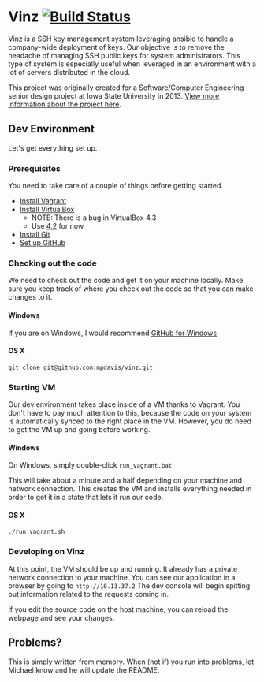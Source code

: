 # Vinz [![Build Status](https://travis-ci.org/mpdavis/vinz.png?branch=master)](https://travis-ci.org/mpdavis/vinz)

Vinz is a SSH key management system leveraging ansible to handle a company-wide deployment of keys. Our objective is to remove the headache of managing SSH public keys for system administrators. This type of system is especially useful when leveraged in an environment with a lot of servers distributed in the cloud.

This project was originally created for a Software/Computer Engineering senior design project at Iowa State University in 2013. [View more information about the project here](http://seniord.ece.iastate.edu/may1432/).


## Dev Environment

Let's get everything set up.

### Prerequisites
	
You need to take care of a couple of things before getting started.

* [Install Vagrant](http://vagrantup.com)
* [Install VirtualBox](https://www.virtualbox.org/wiki/Downloads) 
  * NOTE: There is a bug in VirtualBox 4.3
  * Use [4.2](https://www.virtualbox.org/wiki/Download_Old_Builds_4_2) for now.
* [Install Git](http://git-scm.com/downloads)
* [Set up GitHub](https://help.github.com/articles/set-up-git)

### Checking out the code

We need to check out the code and get it on your machine locally.  Make sure you keep track of where you check out the code so that you can make changes to it.

#### Windows

If you are on Windows, I would recommend [GitHub for Windows](http://windows.github.com/)

#### OS X

    git clone git@github.com:mpdavis/vinz.git

### Starting VM

Our dev environment takes place inside of a VM thanks to Vagrant.  You don't have to pay much attention to this, because the code on your system is automatically synced to the right place in the VM.  However, you do need to get the VM up and going before working.
    
#### Windows

On Windows, simply double-click `run_vagrant.bat`

This will take about a minute and a half depending on your machine and network connection.  This creates the VM and installs everything needed in order to get it in a state that lets it run our code.

#### OS X

    ./run_vagrant.sh

### Developing on Vinz

At this point, the VM should be up and running.  It already has a private network connection to your machine. You can see our application in a browser by going to `http://10.13.37.2`
The dev console will begin spitting out information related to the requests coming in.

If you edit the source code on the host machine, you can reload the webpage and see your changes.  

## Problems?

This is simply written from memory.  When (not if) you run into problems, let Michael know and he will update the README.
